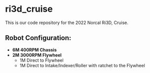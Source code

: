 # ri3d_cruise

This is our code repository for the 2022 Norcal Ri3D, Cruise.

## Robot Configuration:

* **6M 400RPM Chassis**  
* **2M 3000RPM Flywheel**  
    * 1M Direct to Flywheel
    * 1M Direct to Intake/Indexer/Roller with ratchet to the Flywheel
